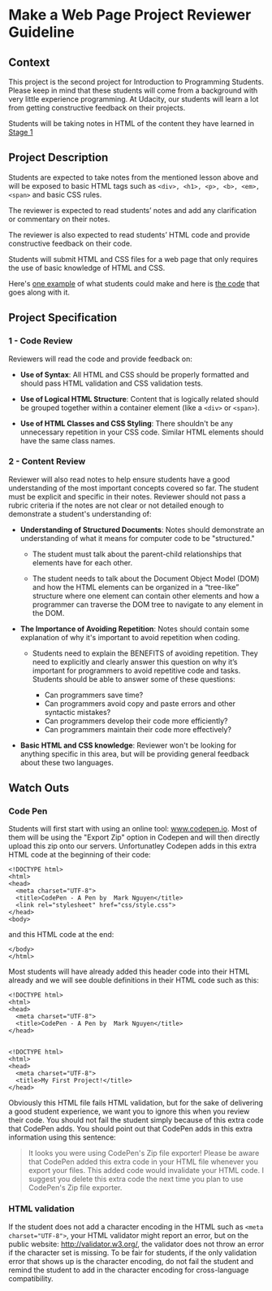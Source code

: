 Make a Web Page Project Reviewer Guideline
==========================================

## Context

This project is the second project for Introduction to Programming Students. Please keep in mind that these students will come from a background with very little experience programming. At Udacity, our students will learn a lot from getting constructive feedback on their projects.

Students will be taking notes in HTML of the content they have learned in [Stage 1](https://www.udacity.com/course/viewer#!/c-ud000/l-4148129067/m-3646748863)

## Project Description

Students are expected to take notes from the mentioned lesson above and will be exposed to basic HTML tags such as `<div>, <h1>, <p>, <b>, <em>, <span>` and basic CSS rules.

The reviewer is expected to read students’ notes and add any clarification or commentary on their notes.

The reviewer is also expected to read students’ HTML code and provide constructive feedback on their code.

Students will submit HTML and CSS files for a web page that only requires the use of basic knowledge of HTML and CSS. 

Here's <a href="http://codepen.io/AndyAtUdacity/full/PwKdry/" target="_blank">one example</a> of what students could make and here is <a href="http://codepen.io/AndyAtUdacity/pen/PwKdry?editors=110" target="_blank">the code</a> that goes along with it.

## Project Specification

### 1 - Code Review

Reviewers will read the code and provide feedback on:

* **Use of Syntax**: All HTML and CSS should be properly formatted and should pass HTML validation and CSS validation tests.

* **Use of Logical HTML Structure**: Content that is logically related should be grouped together within a container element (like a `<div>` or `<span>`).

* **Use of HTML Classes and CSS Styling**: There shouldn't be any unnecessary repetition in your CSS code. Similar HTML elements should have the same class names.

### 2 - Content Review

Reviewer will also read notes to help ensure students have a good understanding of the most important concepts covered so far. The student must be explicit and specific in their notes. Reviewer should not pass a rubric criteria if the notes are not clear or not detailed enough to demonstrate a student's understanding of:

* **Understanding of Structured Documents**: Notes should demonstrate an understanding of what it means for computer code to be "structured."

  *  The student must talk about the parent-child relationships that elements have for each other. 

  * The student needs to talk about the Document Object Model (DOM) and how the HTML elements can be organized in a “tree-like” structure where one element can contain other elements and how a programmer can traverse the DOM tree to navigate to any element in the DOM.

* **The Importance of Avoiding Repetition**: Notes should contain some explanation of why it's important to avoid repetition when coding.

  * Students need to explain the BENEFITS of avoiding repetition. They need to explicitly and clearly answer this question on why it’s important for programmers to avoid repetitive code and tasks. Students should be able to answer some of these questions:
  
      * Can programmers save time?
      * Can programmers avoid copy and paste errors and other syntactic mistakes?
      * Can programmers develop their code more efficiently?
      * Can programmers maintain their code more effectively?

* **Basic HTML and CSS knowledge**: Reviewer won't be looking for anything specific in this area, but will be providing general feedback about these two languages.


## Watch Outs

### Code Pen
Students will first start with using an online tool: www.codepen.io. Most of them will be using the "Export Zip" option in Codepen and will then directly upload this zip onto our servers. Unfortunatley Codepen adds in this extra HTML code at the beginning of their code:

```
<!DOCTYPE html>
<html>
<head>
  <meta charset="UTF-8">
  <title>CodePen - A Pen by  Mark Nguyen</title>
  <link rel="stylesheet" href="css/style.css">
</head>
<body>
```

and this HTML code at the end:

```
</body>
</html>
```

Most students will have already added this header code into their HTML already and we will see double definitions in their HTML code such as this:

```
<!DOCTYPE html>
<html>
<head>
  <meta charset="UTF-8">
  <title>CodePen - A Pen by  Mark Nguyen</title>
</head>


<!DOCTYPE html>
<html>
<head>
  <meta charset="UTF-8">
  <title>My First Project!</title>
</head>
```

Obviously this HTML file fails HTML validation, but for the sake of delivering a good student experience, we want you to ignore this when you review their code. You should not fail the student simply because of this extra code that CodePen adds. You should point out that CodePen adds in this extra information using this sentence:

> It looks you were using CodePen's Zip file exporter! Please be aware that CodePen added this extra code in your HTML file whenever you export your files. This added code would invalidate your HTML code. I suggest you delete this extra code the next time you plan to use CodePen's Zip file exporter.

### HTML validation

If the student does not add a character encoding in the HTML such as `<meta charset="UTF-8">`, your HTML validator might report an error, but on the public website: http://validator.w3.org/, the validator does not throw an error if the character set is missing. To be fair for students, if the only validation error that shows up is the character encoding, do not fail the student and remind the student to add in the character encoding for cross-language compatibility.

